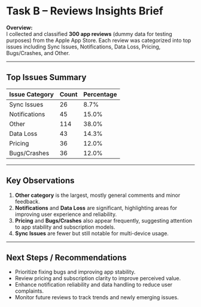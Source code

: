 # Task B – Reviews Insights Brief

**Overview:**  
I collected and classified **300 app reviews** (dummy data for testing purposes) from the Apple App Store. Each review was categorized into top issues including Sync Issues, Notifications, Data Loss, Pricing, Bugs/Crashes, and Other.

---

## Top Issues Summary  

| Issue Category      | Count | Percentage |
|--------------------|-------|-----------|
| Sync Issues         | 26    | 8.7%      |
| Notifications       | 45    | 15.0%     |
| Other               | 114   | 38.0%     |
| Data Loss           | 43    | 14.3%     |
| Pricing             | 36    | 12.0%     |
| Bugs/Crashes        | 36    | 12.0%     |

---

## Key Observations  

1. **Other category** is the largest, mostly general comments and minor feedback.  
2. **Notifications** and **Data Loss** are significant, highlighting areas for improving user experience and reliability.  
3. **Pricing** and **Bugs/Crashes** also appear frequently, suggesting attention to app stability and subscription models.  
4. **Sync Issues** are fewer but still notable for multi-device usage.  

---

## Next Steps / Recommendations  

- Prioritize fixing bugs and improving app stability.  
- Review pricing and subscription clarity to improve perceived value.  
- Enhance notification reliability and data handling to reduce user complaints.  
- Monitor future reviews to track trends and newly emerging issues.
